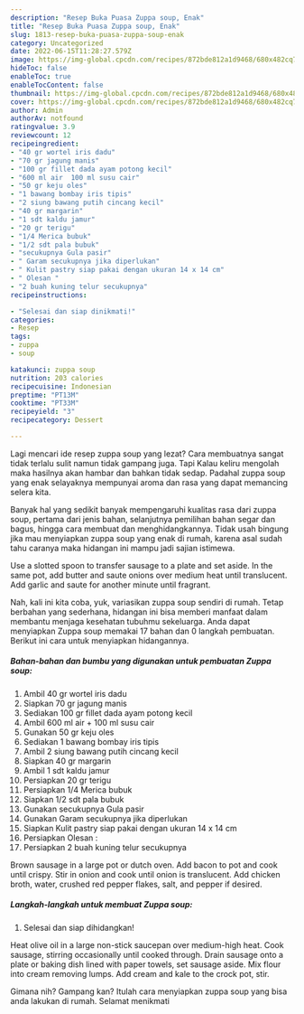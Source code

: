 ```yaml
---
description: "Resep Buka Puasa Zuppa soup, Enak"
title: "Resep Buka Puasa Zuppa soup, Enak"
slug: 1813-resep-buka-puasa-zuppa-soup-enak
category: Uncategorized
date: 2022-06-15T11:28:27.579Z
image: https://img-global.cpcdn.com/recipes/872bde812a1d9468/680x482cq70/zuppa-soup-foto-resep-utama.jpg
hideToc: false
enableToc: true
enableTocContent: false
thumbnail: https://img-global.cpcdn.com/recipes/872bde812a1d9468/680x482cq70/zuppa-soup-foto-resep-utama.jpg
cover: https://img-global.cpcdn.com/recipes/872bde812a1d9468/680x482cq70/zuppa-soup-foto-resep-utama.jpg
author: Admin
authorAv: notfound
ratingvalue: 3.9
reviewcount: 12
recipeingredient:
- "40 gr wortel iris dadu"
- "70 gr jagung manis"
- "100 gr fillet dada ayam potong kecil"
- "600 ml air  100 ml susu cair"
- "50 gr keju oles"
- "1 bawang bombay iris tipis"
- "2 siung bawang putih cincang kecil"
- "40 gr margarin"
- "1 sdt kaldu jamur"
- "20 gr terigu"
- "1/4 Merica bubuk"
- "1/2 sdt pala bubuk"
- "secukupnya Gula pasir"
- " Garam secukupnya jika diperlukan"
- " Kulit pastry siap pakai dengan ukuran 14 x 14 cm"
- " Olesan "
- "2 buah kuning telur secukupnya"
recipeinstructions:

- "Selesai dan siap dinikmati!"
categories:
- Resep
tags:
- zuppa
- soup

katakunci: zuppa soup 
nutrition: 203 calories
recipecuisine: Indonesian
preptime: "PT13M"
cooktime: "PT33M"
recipeyield: "3"
recipecategory: Dessert

---
```



Lagi mencari ide resep zuppa soup yang lezat? Cara membuatnya sangat tidak terlalu sulit namun tidak gampang juga. Tapi Kalau keliru mengolah maka hasilnya akan hambar dan bahkan tidak sedap. Padahal zuppa soup yang enak selayaknya mempunyai aroma dan rasa yang dapat memancing selera kita.


Banyak hal yang sedikit banyak mempengaruhi kualitas rasa dari zuppa soup, pertama dari jenis bahan, selanjutnya pemilihan bahan segar dan bagus, hingga cara membuat dan menghidangkannya. Tidak usah bingung jika mau menyiapkan zuppa soup yang enak di rumah, karena asal sudah tahu caranya maka hidangan ini mampu jadi sajian istimewa.

Use a slotted spoon to transfer sausage to a plate and set aside. In the same pot, add butter and saute onions over medium heat until translucent. Add garlic and saute for another minute until fragrant.


Nah, kali ini kita coba, yuk, variasikan zuppa soup sendiri di rumah. Tetap berbahan yang sederhana, hidangan ini bisa memberi manfaat dalam membantu menjaga kesehatan tubuhmu sekeluarga. Anda dapat menyiapkan Zuppa soup memakai 17 bahan dan 0 langkah pembuatan. Berikut ini cara untuk menyiapkan hidangannya.

<!--inarticleads1-->

##### Bahan-bahan dan bumbu yang digunakan untuk pembuatan Zuppa soup:

1. Ambil 40 gr wortel iris dadu
1. Siapkan 70 gr jagung manis
1. Sediakan 100 gr fillet dada ayam potong kecil
1. Ambil 600 ml air + 100 ml susu cair
1. Gunakan 50 gr keju oles
1. Sediakan 1 bawang bombay iris tipis
1. Ambil 2 siung bawang putih cincang kecil
1. Siapkan 40 gr margarin
1. Ambil 1 sdt kaldu jamur
1. Persiapkan 20 gr terigu
1. Persiapkan 1/4 Merica bubuk
1. Siapkan 1/2 sdt pala bubuk
1. Gunakan secukupnya Gula pasir
1. Gunakan  Garam secukupnya jika diperlukan
1. Siapkan  Kulit pastry siap pakai dengan ukuran 14 x 14 cm
1. Persiapkan  Olesan :
1. Persiapkan 2 buah kuning telur secukupnya


Brown sausage in a large pot or dutch oven. Add bacon to pot and cook until crispy. Stir in onion and cook until onion is translucent. Add chicken broth, water, crushed red pepper flakes, salt, and pepper if desired. 

<!--inarticleads2-->

##### Langkah-langkah untuk membuat Zuppa soup:


1. Selesai dan siap dihidangkan!

Heat olive oil in a large non-stick saucepan over medium-high heat. Cook sausage, stirring occasionally until cooked through. Drain sausage onto a plate or baking dish lined with paper towels, set sausage aside. Mix flour into cream removing lumps. Add cream and kale to the crock pot, stir. 

Gimana nih? Gampang kan? Itulah cara menyiapkan zuppa soup yang bisa anda lakukan di rumah. Selamat menikmati
